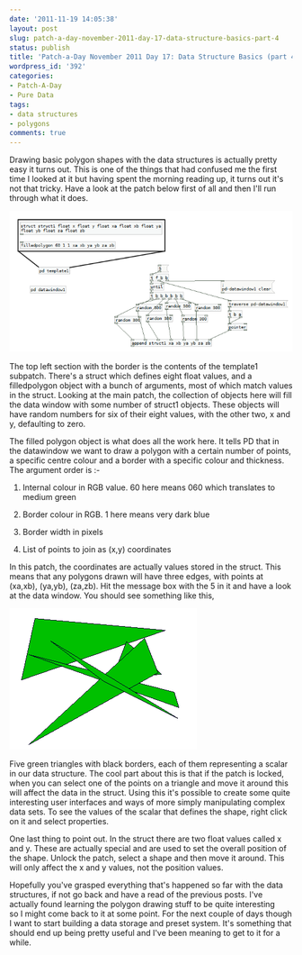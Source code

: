 ```yaml
---
date: '2011-11-19 14:05:38'
layout: post
slug: patch-a-day-november-2011-day-17-data-structure-basics-part-4
status: publish
title: 'Patch-a-Day November 2011 Day 17: Data Structure Basics (part 4)'
wordpress_id: '392'
categories:
- Patch-A-Day
- Pure Data
tags:
- data structures
- polygons
comments: true
---
```


Drawing basic polygon shapes with the data structures is actually pretty easy it turns out. This is one of the things that had confused me the first time I looked at it but having spent the morning reading up, it turns out it's not that tricky. Have a look at the patch below first of all and then I'll run through what it does.

![Drawing polygons with data structures](/a/2011-11-19-patch-a-day-november-2011-day-17-data-structure-basics-part-4/drawing-polygons.png)

The top left section with the border is the contents of the template1 subpatch. There's a struct which defines eight float values, and a filledpolygon object with a bunch of arguments, most of which match values in the struct. Looking at the main patch, the collection of objects here will fill the data window with some number of struct1 objects. These objects will have random numbers for six of their eight values, with the other two, x and y, defaulting to zero.

The filled polygon object is what does all the work here. It tells PD that in the datawindow we want to draw a polygon with a certain number of points, a specific centre colour and a border with a specific colour and thickness. The argument order is :-



	
  1. Internal colour in RGB value. 60 here means 060 which translates to medium green

	
  2. Border colour in RGB. 1 here means very dark blue

	
  3. Border width in pixels

	
  4. List of points to join as (x,y) coordinates


In this patch, the coordinates are actually values stored in the struct. This means that any polygons drawn will have three edges, with points at (xa,xb), (ya,yb), (za,zb). Hit the message box with the 5 in it and have a look at the data window. You should see something like this,

![Polygons in data window](/a/2011-11-19-patch-a-day-november-2011-day-17-data-structure-basics-part-4/polygons-in-data-window.png)

Five green triangles with black borders, each of them representing a scalar in our data structure. The cool part about this is that if the patch is locked, when you can select one of the points on a triangle and move it around this will affect the data in the struct. Using this it's possible to create some quite interesting user interfaces and ways of more simply manipulating complex data sets. To see the values of the scalar that defines the shape, right click on it and select properties.

One last thing to point out. In the struct there are two float values called x and y. These are actually special and are used to set the overall position of the shape. Unlock the patch, select a shape and then move it around. This will only affect the x and y values, not the position values.

Hopefully you've grasped everything that's happened so far with the data structures, if not go back and have a read of the previous posts. I've actually found learning the polygon drawing stuff to be quite interesting so I might come back to it at some point. For the next couple of days though I want to start building a data storage and preset system. It's something that should end up being pretty useful and I've been meaning to get to it for a while.
